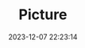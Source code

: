 ---
weight: 1
images:
- /images/edited/82.jpeg
title: Picture
date: 2023-12-07 22:23:14
tags: [luminar neo,work,24-70mm F2.8 DG DN | Art 019,ILCE-7M3,58.8,car,person]
---